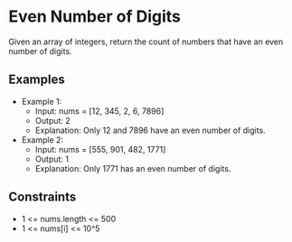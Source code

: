 # Even Number of Digits

Given an array of integers, return the count of numbers that have an even number of digits.

## Examples

* Example 1:
	+ Input: nums = [12, 345, 2, 6, 7896]
	+ Output: 2
	+ Explanation: Only 12 and 7896 have an even number of digits.
* Example 2:
	+ Input: nums = [555, 901, 482, 1771]
	+ Output: 1
	+ Explanation: Only 1771 has an even number of digits.

## Constraints

* 1 <= nums.length <= 500
* 1 <= nums[i] <= 10^5